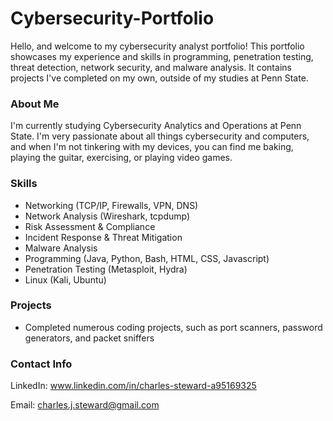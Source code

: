 # Cybersecurity-Portfolio
Hello, and welcome to my cybersecurity analyst portfolio! This portfolio showcases my experience and skills in programming, penetration testing,  threat detection, network security, and malware analysis. It contains projects I've completed on my own, outside of my studies at Penn State.

### About Me
I'm currently studying Cybersecurity Analytics and Operations at Penn State. I'm very passionate about all things cybersecurity and computers, and when I'm not tinkering with my devices, you can find me baking, playing the guitar, exercising, or playing video games.

### Skills
- Networking (TCP/IP, Firewalls, VPN, DNS)
- Network Analysis (Wireshark, tcpdump)
- Risk Assessment & Compliance
- Incident Response & Threat Mitigation
- Malware Analysis
- Programming (Java, Python, Bash, HTML, CSS, Javascript)
- Penetration Testing (Metasploit, Hydra)
- Linux (Kali, Ubuntu)

### Projects
- Completed numerous coding projects, such as port scanners, password generators, and packet sniffers

### Contact Info
LinkedIn: www.linkedin.com/in/charles-steward-a95169325

Email: charles.j.steward@gmail.com
